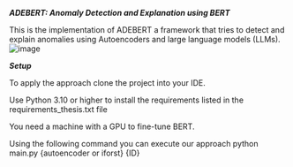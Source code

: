 ***ADEBERT: Anomaly Detection and Explanation using BERT***

This is the implementation of ADEBERT a framework that tries to detect and explain anomalies using Autoencoders and large language models (LLMs).
![image](https://github.com/user-attachments/assets/d62aa145-a999-44f7-b7cf-397e250bc700)



***Setup***


To apply the approach clone the project into your IDE.

Use Python 3.10 or higher to install the requirements listed in the requirements_thesis.txt file

You need a machine with a GPU to fine-tune BERT.


Using the following command you can execute our approach
python main.py {autoencoder or iforst} {ID}
